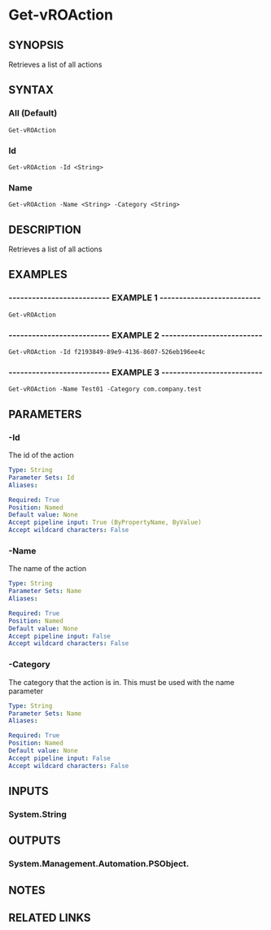 # Get-vROAction

## SYNOPSIS
Retrieves a list of all actions

## SYNTAX

### All (Default)
```
Get-vROAction
```

### Id
```
Get-vROAction -Id <String>
```

### Name
```
Get-vROAction -Name <String> -Category <String>
```

## DESCRIPTION
Retrieves a list of all actions

## EXAMPLES

### -------------------------- EXAMPLE 1 --------------------------
```
Get-vROAction
```

### -------------------------- EXAMPLE 2 --------------------------
```
Get-vROAction -Id f2193849-89e9-4136-8607-526eb196ee4c
```

### -------------------------- EXAMPLE 3 --------------------------
```
Get-vROAction -Name Test01 -Category com.company.test
```

## PARAMETERS

### -Id
The id of the action

```yaml
Type: String
Parameter Sets: Id
Aliases: 

Required: True
Position: Named
Default value: None
Accept pipeline input: True (ByPropertyName, ByValue)
Accept wildcard characters: False
```

### -Name
The name of the action

```yaml
Type: String
Parameter Sets: Name
Aliases: 

Required: True
Position: Named
Default value: None
Accept pipeline input: False
Accept wildcard characters: False
```

### -Category
The category that the action is in.
This must be used with the name parameter

```yaml
Type: String
Parameter Sets: Name
Aliases: 

Required: True
Position: Named
Default value: None
Accept pipeline input: False
Accept wildcard characters: False
```

## INPUTS

### System.String

## OUTPUTS

### System.Management.Automation.PSObject.

## NOTES

## RELATED LINKS

